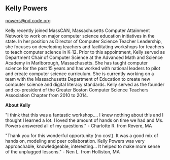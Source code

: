 ## Kelly Powers

[powers@pd.code.org](mailto:powers@pd.code.org)

Kelly recently joined MassCAN, Massachusetts Computer Attainment Network to work on major computer science education initiatives in the state. In her position as Director of Computer Science Teacher Leadership, she focuses on developing teachers and facilitating workshops for teachers to teach computer science in K-12. Prior to this appointment, Kelly served as Department Chair of Computer Science at the Advanced Math and Science Academy in Marlborough, Massachusetts. She has taught computer science for the past 15 years and has worked with national leaders to pilot and create computer science curriculum. She is currently working on a team with the Massachusetts Department of Education to create new computer science and digital literacy standards. Kelly served as the founder and co-president of the Greater Boston Computer Science Teachers Association Chapter from 2010 to 2014.

**About Kelly**

"I think that this was a fantastic workshop....  I knew nothing about this and I thought I learned a lot.  I loved the amount of hands on time we had and Ms. Powers answered all of my questions." - Charlotte R. from Revere, MA

"Thank you for this wonderful opportunity (no cost).  It was a good mix of hands on,  modeling and peer collaboration.  Kelly Powers was very approachable, knowledgeable, interesting...  It helped to make more sense of the unplugged lessons." - Nen L. from Holliston, MA